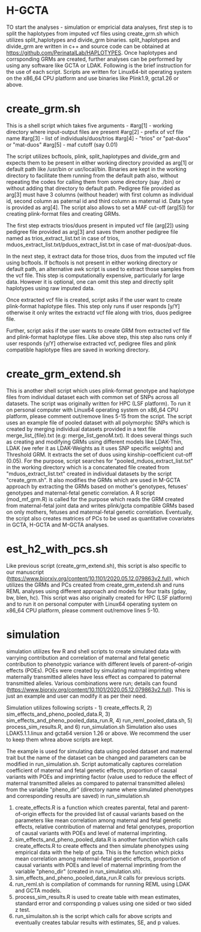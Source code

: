 # H-GCTA
TO start the analyses - simulation or empricial data analyses, first step is to split the haplotypes from imputed vcf files using create_grm.sh which utilizes split_haplotypes and divide_grm binaries.
split_haplotypes and divide_grm are written in c++ and source code can be obtained at https://github.com/PerinatalLab/HAPLOTYPES.
Once haplotypes and corrsponding GRMs are created, further analyses can be performed by using any software like GCTA or LDAK.
Following is the brief instruction for the use of each script. Scripts are written for Linux64-bit operating system on the x86_64 CPU platform and use binaries like Plink1.9, gcta1.26 or above.

# create_grm.sh

This is a shell script which takes five arguments -
#arg[1] - working directory where input-output files are present
#arg[2] - prefix of vcf file name
#arg[3] - list of individuals/duos/trios
#arg]4] - "trios" or "pat-duos" or "mat-duos"
#arg[5] - maf cutoff (say 0.01)

The script utilizes bcftools, plink, split_haplotypes and divide_grm and expects them to be present in either working directory provided as arg[1] or default path like /usr/bin or usr/local/bin.
Binaries are kept in the working directory to facilitate them running from the default path also, without repeating the codes for calling them from some directory (say ./bin) or without adding that directory to default path.
Pedigree file provided as arg[3] must have 3 columns (without header) with first column as individual id, second column as paternal id and third column as maternal id.
Data type is provided as arg[4]. The script also allows to set a MAF cut-off (arg[5]) for creating plink-format files and creating GRMs.

The first step extracts trios/duos present in imputed vcf file (arg[2]) using pedigree file provided as arg[3] and saves them another pedigree file named as trios_extract_list.txt in case of trios, mduos_extract_list.txt/pduos_extract_list.txt in case of mat-duos/pat-duos.

In the next step, it extract data for those trios, duos from the imputed vcf file using bcftools.
If bcftools is not present in either working directory or default path, an alternative awk script is used to extract those samples from the vcf file.
This step is computationally expensive, particularly for large data. However it is optional, one can omit this step and directly split haplotypes using raw imputed data.

Once extracted vcf file is created, script asks if the user want to create plink-format haplotype files.
This step only runs if user responds [y/Y] otherwise it only writes the extractd vcf file along with trios, duos pedigree file.

Further, script asks if the user wants to create GRM from extracted vcf file and plink-format haplotype files.
Like above step, this step also runs only if user responds {y/Y] otherwise extracted vcf, pedigree files and plink compatible haplotype files are saved in working directory.

# create_grm_extend.sh

This is another shell script which uses plink-format genotype and haplotype files from individual dataset each with common set of SNPs across all datasets.
The script was originally written for HPC (LSF platform). To run it on personal computer with Linux64 operating system on x86_64 CPU platform, please comment out/remove lines 5-15 from the script.
The script uses an example file of pooled dataset with all polymorphic SNPs which is created by merging individual datasets provided in a text file merge_list_{file}.txt (e.g: merge_list_genoM.txt).
It does several things such as creating and modifying GRMs using different models like LDAK-Thin, LDAK (we refer it as LDAK-Weights as it uses SNP specific weights) and Threshold GRM.
It extracts the set of duos using kinship-coefficient cut-off (0.05). For the purpose, script searches for "pooled_mduos_extract_list.txt" in the working directory which is a concatenated file created from "mduos_extract_list.txt" created in individual datasets by the script "create_grm.sh".
It also modifies the GRMs which are used in M-GCTA approach by extracting the GRMs based on mother's genotypes, fetuses' genotypes and maternal-fetal genetic correlation. A R script (mod_mf_grm.R) is called for the purpose which reads the GRM created from maternal-fetal joint data and writes plink/gcta compatible GRMs based on only mothers, fetuses and maternal-fetal genetic correlation.
Eventually, the script also creates matrices of PCs to be used as quantitative covariates in GCTA, H-GCTA and M-GCTA analyses.

# est_h2_with_pcs.sh

Like previous script (create_grm_extend.sh), this script is also specific to our manuscript (https://www.biorxiv.org/content/10.1101/2020.05.12.079863v2.full), which utilizes the GRMs and PCs created from create_grm_extend.sh and runs REML analyses using different approach and models for four traits (gday, bw, blen, hc).
This script was also originally created for HPC (LSF platform) and to run it on personal computer with Linux64 operating system on x86_64 CPU platform, please comment out/remove lines 5-10.

# simulation

simulation utilizes few R and shell scripts to create simulated data with varrying contribution and correlation of maternal and fetal genetic contribution to phenotypic variance with different levels of parent-of-origin effects (POEs).
POEs were created by simulating matrnal imprinting where maternally transmitted alleles have less effect as compared to paternal transmitted alleles. Various combinations were run; details can found (https://www.biorxiv.org/content/10.1101/2020.05.12.079863v2.full).
This is just an example and user can modify it as per their need.

Simulation utilizes following scripts - 1) create_effects.R, 2) sim_effects_and_pheno_pooled_data.R, 3) sim_effects_and_pheno_pooled_data_run.R, 4) run_reml_pooled_data.sh, 5) process_sim_results.R, and 6) run_simulation.sh
Simulation also uses LDAK5.1.1.linux and gcta64 version 1.26 or above. We recommend the user to keep them whrea above scripts are kept.

The example is used for simulating data using pooled dataset and maternal trait but the name of the dataset can be changed and parameters can be modified in run_simulation.sh.
Script automatically captures correlation coefficient of maternal and fetal genetic effects, proportion of causal variants with POEs and imprinting factor (value used to reduce the effect of maternal transmitted alleles as compared to paternal transmitted alleles) from the variable "pheno_dir" (directory name where simulated phenotypes and corresponding results are saved) in run_simulation.sh

1) create_effects.R is a function which creates parental, fetal and parent-of-origin effects for the provided list of causal variants based on the parameters like mean correlation among maternal and fetal genetic effects, relative contribution of maternal and fetal genotypes, proportion of causal variants with POEs and level of maternal imprinting.
2) sim_effects_and_pheno_pooled_data.R is another function which calls create_effects.R to create effects and then simulate phenotypes using empirical data with the help of gcta. This is the function which picks mean correlation among maternal-fetal genetic effects, proportion of causal variants with POEs and level of maternal imprinting from the variable "pheno_dir" (created in run_simulation.sh).
3) sim_effects_and_pheno_pooled_data_run.R calls for previous scripts.
4) run_reml.sh is compilation of commands for running REML using LDAK and GCTA models.
5) process_sim_results.R is used to create table with mean estimates, standard error and corrsponding p values using one sided or two sided z test.
6) run_simulaiton.sh is the script which calls for above scripts and eventually creates tabular results with estimates, SE, and p values.
